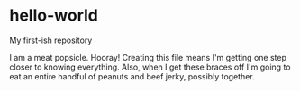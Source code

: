 # hello-world
My first-ish repository

I am a meat popsicle. Hooray! Creating this file means I'm getting one step closer to knowing everything. 
Also, when I get these braces off I'm going to eat an entire handful of peanuts and beef jerky, possibly together.
